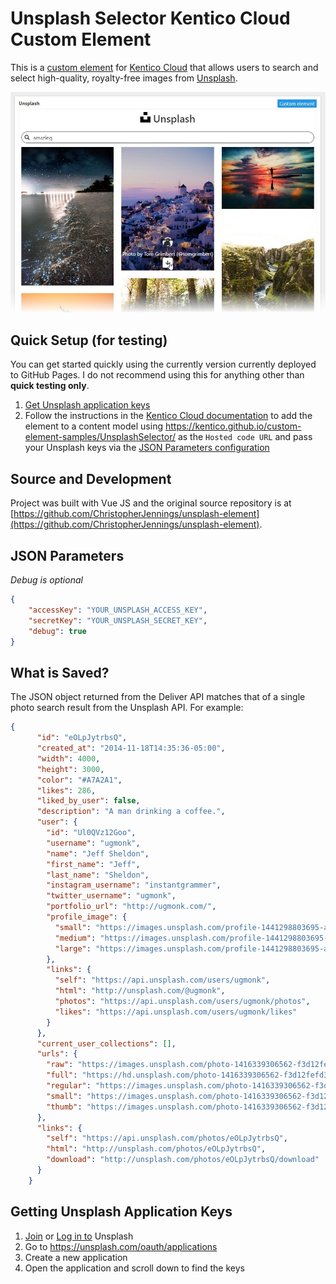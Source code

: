 # Unsplash Selector Kentico Cloud Custom Element

This is a [custom element](https://developer.kenticocloud.com/docs/integrating-content-editing-features) for [Kentico Cloud](https://kenticocloud.com) that allows users to search and select high-quality, royalty-free images from [Unsplash](https://unsplash.com/).

![Unsplash Selector](Unsplash-Selector-Fade.jpg)

## Quick Setup (for testing)

You can get started quickly using the currently version currently deployed to GitHub Pages. I do not recommend using this for anything other than **quick testing only**.

1. [Get Unsplash application keys](#getting-unsplash-application-keys)
1. Follow the instructions in the [Kentico Cloud documentation](https://developer.kenticocloud.com/docs/integrating-content-editing-features#section-3-displaying-a-custom-element-in-kentico-cloud) to add the element to a content model using <https://kentico.github.io/custom-element-samples/UnsplashSelector/> as the `Hosted code URL` and pass your Unsplash keys via the [JSON Parameters configuration](#json-parameters)

## Source and Development

Project was built with Vue JS and the original source repository is at [https://github.com/ChristopherJennings/unsplash-element](https://github.com/ChristopherJennings/unsplash-element).

## JSON Parameters

*Debug is optional*

```Json
{
    "accessKey": "YOUR_UNSPLASH_ACCESS_KEY",
    "secretKey": "YOUR_UNSPLASH_SECRET_KEY",
    "debug": true
}
```

## What is Saved?
The JSON object returned from the Deliver API matches that of a single photo search result from the Unsplash API. For example:

```Json
{
      "id": "eOLpJytrbsQ",
      "created_at": "2014-11-18T14:35:36-05:00",
      "width": 4000,
      "height": 3000,
      "color": "#A7A2A1",
      "likes": 286,
      "liked_by_user": false,
      "description": "A man drinking a coffee.",
      "user": {
        "id": "Ul0QVz12Goo",
        "username": "ugmonk",
        "name": "Jeff Sheldon",
        "first_name": "Jeff",
        "last_name": "Sheldon",
        "instagram_username": "instantgrammer",
        "twitter_username": "ugmonk",
        "portfolio_url": "http://ugmonk.com/",
        "profile_image": {
          "small": "https://images.unsplash.com/profile-1441298803695-accd94000cac?ixlib=rb-0.3.5&q=80&fm=jpg&crop=faces&cs=tinysrgb&fit=crop&h=32&w=32&s=7cfe3b93750cb0c93e2f7caec08b5a41",
          "medium": "https://images.unsplash.com/profile-1441298803695-accd94000cac?ixlib=rb-0.3.5&q=80&fm=jpg&crop=faces&cs=tinysrgb&fit=crop&h=64&w=64&s=5a9dc749c43ce5bd60870b129a40902f",
          "large": "https://images.unsplash.com/profile-1441298803695-accd94000cac?ixlib=rb-0.3.5&q=80&fm=jpg&crop=faces&cs=tinysrgb&fit=crop&h=128&w=128&s=32085a077889586df88bfbe406692202"
        },
        "links": {
          "self": "https://api.unsplash.com/users/ugmonk",
          "html": "http://unsplash.com/@ugmonk",
          "photos": "https://api.unsplash.com/users/ugmonk/photos",
          "likes": "https://api.unsplash.com/users/ugmonk/likes"
        }
      },
      "current_user_collections": [],
      "urls": {
        "raw": "https://images.unsplash.com/photo-1416339306562-f3d12fefd36f",
        "full": "https://hd.unsplash.com/photo-1416339306562-f3d12fefd36f",
        "regular": "https://images.unsplash.com/photo-1416339306562-f3d12fefd36f?ixlib=rb-0.3.5&q=80&fm=jpg&crop=entropy&cs=tinysrgb&w=1080&fit=max&s=92f3e02f63678acc8416d044e189f515",
        "small": "https://images.unsplash.com/photo-1416339306562-f3d12fefd36f?ixlib=rb-0.3.5&q=80&fm=jpg&crop=entropy&cs=tinysrgb&w=400&fit=max&s=263af33585f9d32af39d165b000845eb",
        "thumb": "https://images.unsplash.com/photo-1416339306562-f3d12fefd36f?ixlib=rb-0.3.5&q=80&fm=jpg&crop=entropy&cs=tinysrgb&w=200&fit=max&s=8aae34cf35df31a592f0bef16e6342ef"
      },
      "links": {
        "self": "https://api.unsplash.com/photos/eOLpJytrbsQ",
        "html": "http://unsplash.com/photos/eOLpJytrbsQ",
        "download": "http://unsplash.com/photos/eOLpJytrbsQ/download"
      }
    }
```

## Getting Unsplash Application Keys

1. [Join](https://unsplash.com/join) or [Log in to](https://unsplash.com/login) Unsplash
1. Go to <https://unsplash.com/oauth/applications>
1. Create a new application
1. Open the application and scroll down to find the keys
